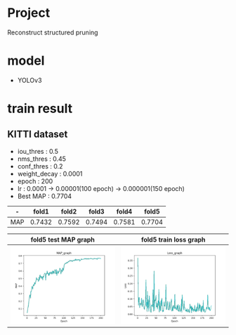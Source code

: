 # Project
Reconstruct structured pruning

# model
* YOLOv3

# train result
## KITTI dataset
* iou_thres : 0.5
* nms_thres : 0.45
* conf_thres : 0.2
* weight_decay : 0.0001
* epoch : 200
* lr : 0.0001 -> 0.00001(100 epoch) -> 0.000001(150 epoch)
* Best MAP : 0.7704

|-|fold1|fold2|fold3|fold4|fold5|
|:--:|:--:|:--:|:--:|:--:|:--:|
|MAP|0.7432|0.7592|0.7494|0.7581|0.7704|

|fold5 test MAP graph|fold5 train loss graph|
|:--:|:--:|
|![test_graph](/KITTI/train_result/original_5/graph/yolov3_test_MAP_graph_fold5.png)|![train_loss](/KITTI/train_result/original_5/graph/yolov3_train_loss_graph_fold5.png)|
